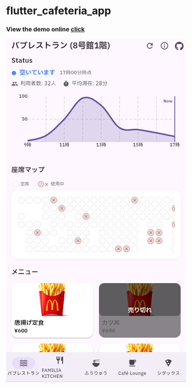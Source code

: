 # flutter_cafeteria_app

### View the demo online [click](https://flutter-cafeteria-app-web.netlify.app/)

![Home](assets/github/home.png)
